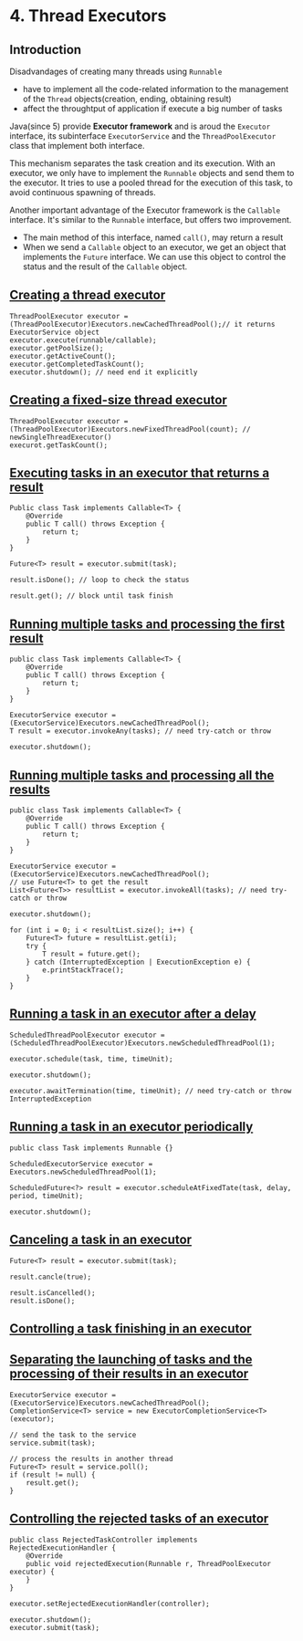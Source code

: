 # 4. Thread Executors

## Introduction

Disadvandages of creating many threads using `Runnable`

* have to implement all the code-related information to the management of the `Thread` objects(creation, ending, obtaining result)
* affect the throughtput of application if execute a big number of tasks

Java(since 5) provide __Executor framework__ and is aroud the `Executor` interface, its subinterface `ExecutorService` and the `ThreadPoolExecutor` class that implement both interface.

This mechanism separates the task creation and its execution.
With an executor, we only have to implement the `Runnable` objects and send them to the executor. 
It tries to use a pooled thread for the execution of this task, to avoid continuous spawning of threads.

Another important advantage of the Executor framework is the `Callable` interface. It's similar to the `Runnable` interface, but offers two improvement.

* The main method of this interface, named `call()`, may return a result
* When we send a `Callable` object to an executor, we get an object that implements the `Future` interface. We can use this object to control the status and the result of the `Callable` object.

## [Creating a thread executor](creating-thread-executor)

    ThreadPoolExecutor executor = (ThreadPoolExecutor)Executors.newCachedThreadPool();// it returns ExecutorService object
    executor.execute(runnable/callable);
    executor.getPoolSize();
    executor.getActiveCount();
    executor.getCompletedTaskCount();
    executor.shutdown(); // need end it explicitly

## [Creating a fixed-size thread executor](creating-fixed-size-thread-executor)

    ThreadPoolExecutor executor = (ThreadPoolExecutor)Executors.newFixedThreadPool(count); // newSingleThreadExecutor()
    execurot.getTaskCount();

## [Executing tasks in an executor that returns a result](executing-tasks-in-executor-returns-result)

    Public class Task implements Callable<T> {
        @Override
        public T call() throws Exception {
            return t;
        }
    }

    Future<T> result = executor.submit(task);
    
    result.isDone(); // loop to check the status
    
    result.get(); // block until task finish

## [Running multiple tasks and processing the first result](running-multiple-tasks-processing-first-result)

    public class Task implements Callable<T> {
        @Override
        public T call() throws Exception {
            return t;
        }
    }

    ExecutorService executor = (ExecutorService)Executors.newCachedThreadPool();
    T result = executor.invokeAny(tasks); // need try-catch or throw

    executor.shutdown();

## [Running multiple tasks and processing all the results](running-multiple-tasks-processing-all-results)

    public class Task implements Callable<T> {
        @Override
        public T call() throws Exception {
            return t;
        }
    }

    ExecutorService executor = (ExecutorService)Executors.newCachedThreadPool();
    // use Future<T> to get the result
    List<Future<T>> resultList = executor.invokeAll(tasks); // need try-catch or throw

    executor.shutdown();

    for (int i = 0; i < resultList.size(); i++) {
        Future<T> future = resultList.get(i);
        try {
            T result = future.get();
        } catch (InterruptedException | ExecutionException e) {
            e.printStackTrace();
        }
    }

## [Running a task in an executor after a delay](running-task-in-executor-after-delay)

    ScheduledThreadPoolExecutor executor = (ScheduledThreadPoolExecutor)Executors.newScheduledThreadPool(1);

    executor.schedule(task, time, timeUnit);
    
    executor.shutdown();

    executor.awaitTermination(time, timeUnit); // need try-catch or throw InterruptedException


## [Running a task in an executor periodically](running-task-in-executor-periodically)

    public class Task implements Runnable {}

    ScheduledExecutorService executor = Executors.newScheduledThreadPool(1);

    ScheduledFuture<?> result = executor.scheduleAtFixedTate(task, delay, period, timeUnit);

    executor.shutdown();

## [Canceling a task in an executor](canceling-task-in-executor)

    Future<T> result = executor.submit(task);

    result.cancle(true);

    result.isCancelled();
    result.isDone();

## [Controlling a task finishing in an executor](controlling-task-finishing-in-executor)


## [Separating the launching of tasks and the processing of their results in an executor](separating-launching-tasks-processing-results-in-executor)

    ExecutorService executor = (ExecutorService)Executors.newCachedThreadPool();
    CompletionService<T> service = new ExecutorCompletionService<T>(executor);

    // send the task to the service
    service.submit(task);

    // process the results in another thread
    Future<T> result = service.poll();
    if (result != null) {
        result.get();
    }

## [Controlling the rejected tasks of an executor](controlling-rejected-tasks-of-executor)

    public class RejectedTaskController implements RejectedExecutionHandler {
        @Override
        public void rejectedExecution(Runnable r, ThreadPoolExecutor executor) {
        }
    }

    executor.setRejectedExecutionHandler(controller);

    executor.shutdown();
    executor.submit(task);

